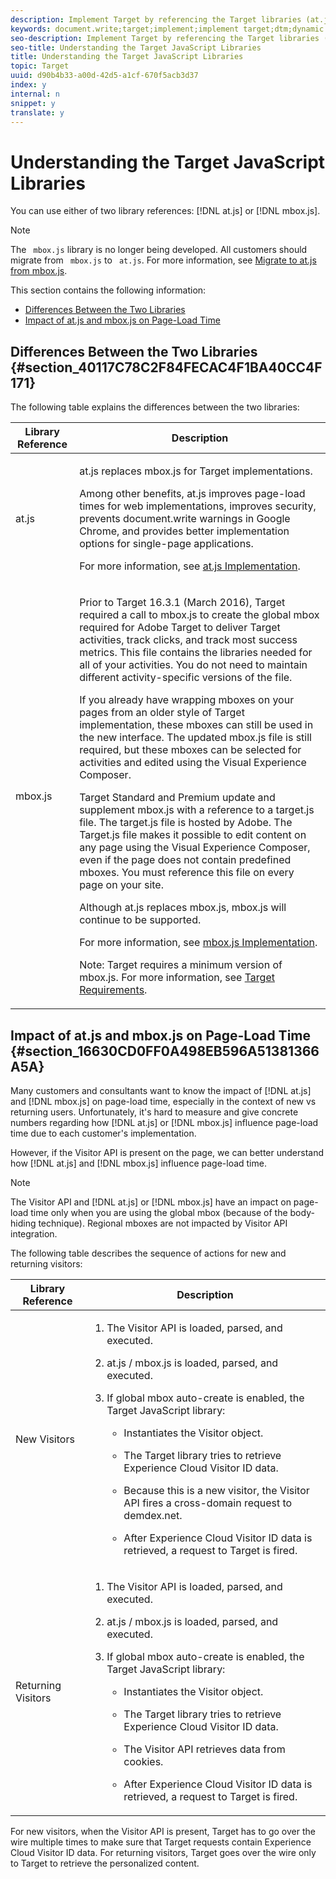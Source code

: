 ```yaml
---
description: Implement Target by referencing the Target libraries (at.js or mbox.js) on your web pages.
keywords: document.write;target;implement;implement target;dtm;dynamic tag management;at.js;mbox.js;target.js;mbox
seo-description: Implement Target by referencing the Target libraries (at.js or mbox.js) on your web pages.
seo-title: Understanding the Target JavaScript Libraries
title: Understanding the Target JavaScript Libraries
topic: Target
uuid: d90b4b33-a00d-42d5-a1cf-670f5acb3d37
index: y
internal: n
snippet: y
translate: y
---
```


# Understanding the Target JavaScript Libraries

You can use either of two library references: [!DNL  at.js] or [!DNL  mbox.js]. 


>[!NOTE]
>
>The ` mbox.js` library is no longer being developed. All customers should migrate from ` mbox.js` to ` at.js`. For more information, see [ Migrate to at.js from mbox.js](../c_seting_up_target/c_implementing_target/c_target-atjs-implementation/t_target-migrate-atjs.md#task_DE55DCE9AC2F49728395665DE1B1E6EA). 



This section contains the following information: 


* [ Differences Between the Two Libraries](../c_seting_up_target/c_implementing_target/c_target-implement.md#section_40117C78C2F84FECAC4F1BA40CC4F171)
* [ Impact of at.js and mbox.js on Page-Load Time](../c_seting_up_target/c_implementing_target/c_target-implement.md#section_16630CD0FF0A498EB596A51381366A5A)


## Differences Between the Two Libraries {#section_40117C78C2F84FECAC4F1BA40CC4F171}

The following table explains the differences between the two libraries: 



<table id="table_1C35E3E57F604FB986066B039017E4AD"> 
 <thead> 
  <tr> 
   <th colname="col1" class="entry"> Library Reference </th> 
   <th colname="col2" class="entry"> Description </th> 
  </tr>
 </thead>
 <tbody> 
  <tr> 
   <td colname="col1"><span class="filepath"> at.js</span> </td> 
   <td colname="col2"> <p> <span class="filepath"> at.js</span> replaces <span class="filepath"> mbox.js</span> for <span class="keyword"> Target</span> implementations. </p> 
    <!--<p>For most people, <filepath>at.js</filepath> provides advantages over <filepath>mbox.js</filepath>. This gives you time to test <filepath>at.js</filepath> and to change the implementation on your pages. </p>--> <p>Among other benefits, <span class="filepath"> at.js</span> improves page-load times for web implementations, improves security, prevents <span class="filepath"> document.write</span> warnings in Google Chrome, and provides better implementation options for single-page applications. </p> <p>For more information, see <a href="../c_seting_up_target/c_implementing_target/c_target-atjs-implementation.md#concept_8AC8D169E02944B1A547A0CAD97EAC17" format="dita" scope="local"> at.js Implementation</a>. </p> </td> 
  </tr> 
  <tr> 
   <td colname="col1"><span class="filepath"> mbox.js</span> </td> 
   <td colname="col2"> <p> Prior to Target 16.3.1 (March 2016), <span class="keyword"> Target</span> required a call to <span class="filepath"> mbox.js</span> to create the global mbox required for <span class="keyword"> Adobe Target </span>to deliver <span class="keyword"> Target</span> activities, track clicks, and track most success metrics. This file contains the libraries needed for all of your activities. You do not need to maintain different activity-specific versions of the file. </p> <p> If you already have wrapping mboxes on your pages from an older style of <span class="keyword"> Target </span> implementation, these mboxes can still be used in the new interface. The updated <span class="filepath"> mbox.js</span> file is still required, but these mboxes can be selected for activities and edited using the <span class="wintitle"> Visual Experience Composer</span>. </p> <p><span class="keyword"> Target Standard and Premium</span> update and supplement <span class="filepath"> mbox.js</span> with a reference to a <span class="filepath"> target.js</span> file. The <span class="filepath"> target.js</span> file is hosted by Adobe. The <span class="filepath"> Target.js</span> file makes it possible to edit content on any page using the <span class="wintitle"> Visual Experience Composer</span>, even if the page does not contain predefined mboxes. You must reference this file on every page on your site. </p> <p> Although <span class="filepath"> at.js</span> replaces <span class="filepath"> mbox.js</span>, <span class="filepath"> mbox.js</span> will continue to be supported. </p> <p>For more information, see <a href="../c_seting_up_target/c_implementing_target/t_mbox_download.md#task_4EAE26BB84FD4E1D858F411AEDF4B420" format="dita" scope="local"> mbox.js Implementation</a>. </p> <p> <p>Note: <span class="keyword"> Target</span> requires a minimum version of mbox.js. For more information, see <a href="../c_seting_up_target/c_implementing_target/c_target-requirements.md#concept_8B60C50C0CC24E279FAA4DB7E165F209" format="dita" scope="local"> Target Requirements</a>. </p> </p> </td> 
  </tr> 
 </tbody> 
</table>


## Impact of at.js and mbox.js on Page-Load Time {#section_16630CD0FF0A498EB596A51381366A5A}

Many customers and consultants want to know the impact of [!DNL  at.js] and [!DNL  mbox.js] on page-load time, especially in the context of new vs returning users. Unfortunately, it's hard to measure and give concrete numbers regarding how [!DNL  at.js] or [!DNL  mbox.js] influence page-load time due to each customer's implementation. 

However, if the Visitor API is present on the page, we can better understand how [!DNL  at.js] and [!DNL  mbox.js] influence page-load time. 


>[!NOTE]
>
>The Visitor API and [!DNL  at.js] or [!DNL  mbox.js] have an impact on page-load time only when you are using the global mbox (because of the body-hiding technique). Regional mboxes are not impacted by Visitor API integration. 



The following table describes the sequence of actions for new and returning visitors: 



<table id="table_DFC2E802C56F4089B1018B2569184E8E"> 
 <thead> 
  <tr> 
   <th colname="col1" class="entry"> Library Reference </th> 
   <th colname="col2" class="entry"> Description </th> 
  </tr>
 </thead>
 <tbody> 
  <tr> 
   <td colname="col1"> <p>New Visitors </p> </td> 
   <td colname="col2"> <p> 
     <ol id="ol_68066FE03B404D07AFA5598D39FD742D"> 
      <li id="li_66E61E8B17CF4364A19A25EDC337A8E1"> <p>The Visitor API is loaded, parsed, and executed. </p> </li> 
      <li id="li_44EEA42946504B318FF82F8BFF5D65F4"> <p><span class="filepath"> at.js</span> / <span class="filepath"> mbox.js</span> is loaded, parsed, and executed. </p> </li> 
      <li id="li_F063C1ADDBED4451A2054E18706B6FE6"> <p> If global mbox auto-create is enabled, the Target JavaScript library: </p> 
       <ul id="ul_720E6DFB7F6743029DC77456B4909237"> 
        <li id="li_FA4F2BF98703456683098BB5BDC55FFF"> <p>Instantiates the Visitor object. </p> </li> 
        <li id="li_CAE5248725D14A789520BEEAD1C15FF9"> <p>The Target library tries to retrieve Experience Cloud Visitor ID data. </p> </li> 
        <li id="li_F022B2A075014BA29A2D45300466048E"> <p>Because this is a new visitor, the Visitor API fires a cross-domain request to <span class="filepath"> demdex.net</span>. </p> </li> 
        <li id="li_335B4EAE3E364A28861E04F4FE245A51"> <p>After Experience Cloud Visitor ID data is retrieved, a request to Target is fired. </p> </li> 
       </ul> </li> 
     </ol> </p> </td> 
  </tr> 
  <tr> 
   <td colname="col1"> <p>Returning Visitors </p> </td> 
   <td colname="col2"> <p> 
     <ol id="ol_EC696FABA7204E5389482206496953CB"> 
      <li id="li_AA3C98F64542460B8C3EA092849E2D30"> <p>The Visitor API is loaded, parsed, and executed. </p> </li> 
      <li id="li_BD4D65ED4E9A4FACA14FFB800212174D"> <p><span class="filepath"> at.js</span> / <span class="filepath"> mbox.js</span> is loaded, parsed, and executed. </p> </li> 
      <li id="li_BE8E11A07A60489FA8E002127DD1C71A"> <p> If global mbox auto-create is enabled, the Target JavaScript library: </p> 
       <ul id="ul_136ED98B2D3842649B4A11813D700741"> 
        <li id="li_AE62483E3F5640C481D971DB351CC7BB"> <p>Instantiates the Visitor object. </p> </li> 
        <li id="li_076F00DF192F4C9FB2AACAB8F603D2C3"> <p>The Target library tries to retrieve Experience Cloud Visitor ID data. </p> </li> 
        <li id="li_5370E81BFC3F479D9F995C981BB68D9A"> <p>The Visitor API retrieves data from cookies. </p> </li> 
        <li id="li_A089C9E19C874F7FAA1A7314CC2099C9"> <p>After Experience Cloud Visitor ID data is retrieved, a request to Target is fired. </p> </li> 
       </ul> </li> 
     </ol> </p> </td> 
  </tr> 
 </tbody> 
</table>

For new visitors, when the Visitor API is present, Target has to go over the wire multiple times to make sure that Target requests contain Experience Cloud Visitor ID data. For returning visitors, Target goes over the wire only to Target to retrieve the personalized content. 
